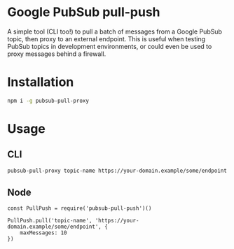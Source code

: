 # Google PubSub pull-push
A simple tool (CLI too!) to pull a batch of messages from a Google PubSub topic, then proxy to an external endpoint. This is useful when testing PubSub topics in development environments, or could even be used to proxy messages behind a firewall.

# Installation
```sh
npm i -g pubsub-pull-proxy
```

# Usage
## CLI
```sh
pubsub-pull-proxy topic-name https://your-domain.example/some/endpoint --maxMessages 10
```

## Node
```node
const PullPush = require('pubsub-pull-push')()

PullPush.pull('topic-name', 'https://your-domain.example/some/endpoint', {
    maxMessages: 10
})
```